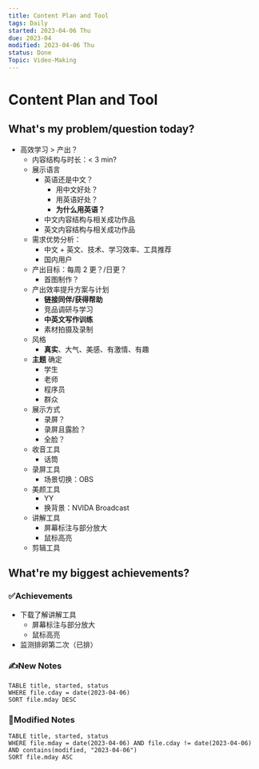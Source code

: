 ```yaml
---
title: Content Plan and Tool
tags: Daily
started: 2023-04-06 Thu
due: 2023-04
modified: 2023-04-06 Thu
status: Done
Topic: Video-Making
---
```

# Content Plan and Tool
## What's my problem/question today?
- 高效学习 > 产出？
	- 内容结构与时长：< 3 min?
	- 展示语言
		- 英语还是中文？
			- 用中文好处？
			- 用英语好处？
			- **为什么用英语？**
		- 中文内容结构与相关成功作品
		- 英文内容结构与相关成功作品
	- 需求优势分析：
		- 中文 + 英文、技术、学习效率、工具推荐
		- 国内用户
	- 产出目标：每周 2 更？/日更？
		- 首图制作？
	- 产出效率提升方案与计划
		- **链接同伴/获得帮助**
		- 竞品调研与学习
		- **中英文写作训练**
		- 素材拍摄及录制
	- 风格
		- **真实**、大气、美感、有激情、有趣
	- **主题** 确定
		- 学生
		- 老师
		- 程序员
		- 群众
	- 展示方式
		- 录屏？
		- 录屏且露脸？
		- 全脸？
	- 收音工具
		- 话筒
	- 录屏工具
		- 场景切换：OBS
	- 美颜工具
		- YY
		- 换背景：NVIDA Broadcast
	- 讲解工具
		- 屏幕标注与部分放大
		- 鼠标高亮
	- 剪辑工具
## What're my biggest achievements?
### ✅Achievements
- 下载了解讲解工具
	- 屏幕标注与部分放大
	- 鼠标高亮
- 监测排卵第二次（已排）
### ✍️New Notes

```dataview
TABLE title, started, status
WHERE file.cday = date(2023-04-06)
SORT file.mday DESC
```

### 📝Modified Notes

```dataview
TABLE title, started, status
WHERE file.mday = date(2023-04-06) AND file.cday != date(2023-04-06) AND contains(modified, "2023-04-06")
SORT file.mday ASC
```